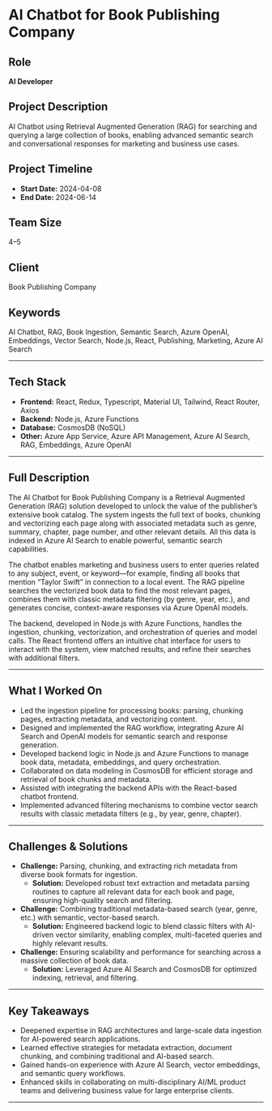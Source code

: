 # AI Chatbot for Book Publishing Company

## Role

**AI Developer**

## Project Description

AI Chatbot using Retrieval Augmented Generation (RAG) for searching and querying a large collection of books, enabling advanced semantic search and conversational responses for marketing and business use cases.

## Project Timeline

- **Start Date:** 2024-04-08
- **End Date:** 2024-06-14

## Team Size

4–5

## Client

Book Publishing Company

## Keywords

AI Chatbot, RAG, Book Ingestion, Semantic Search, Azure OpenAI, Embeddings, Vector Search, Node.js, React, Publishing, Marketing, Azure AI Search

---

## Tech Stack

- **Frontend:** React, Redux, Typescript, Material UI, Tailwind, React Router, Axios
- **Backend:** Node.js, Azure Functions
- **Database:** CosmosDB (NoSQL)
- **Other:** Azure App Service, Azure API Management, Azure AI Search, RAG, Embeddings, Azure OpenAI

---

## Full Description

The AI Chatbot for Book Publishing Company is a Retrieval Augmented Generation (RAG) solution developed to unlock the value of the publisher’s extensive book catalog. The system ingests the full text of books, chunking and vectorizing each page along with associated metadata such as genre, summary, chapter, page number, and other relevant details. All this data is indexed in Azure AI Search to enable powerful, semantic search capabilities.

The chatbot enables marketing and business users to enter queries related to any subject, event, or keyword—for example, finding all books that mention “Taylor Swift” in connection to a local event. The RAG pipeline searches the vectorized book data to find the most relevant pages, combines them with classic metadata filtering (by genre, year, etc.), and generates concise, context-aware responses via Azure OpenAI models.

The backend, developed in Node.js with Azure Functions, handles the ingestion, chunking, vectorization, and orchestration of queries and model calls. The React frontend offers an intuitive chat interface for users to interact with the system, view matched results, and refine their searches with additional filters.

---

## What I Worked On

- Led the ingestion pipeline for processing books: parsing, chunking pages, extracting metadata, and vectorizing content.
- Designed and implemented the RAG workflow, integrating Azure AI Search and OpenAI models for semantic search and response generation.
- Developed backend logic in Node.js and Azure Functions to manage book data, metadata, embeddings, and query orchestration.
- Collaborated on data modeling in CosmosDB for efficient storage and retrieval of book chunks and metadata.
- Assisted with integrating the backend APIs with the React-based chatbot frontend.
- Implemented advanced filtering mechanisms to combine vector search results with classic metadata filters (e.g., by year, genre, chapter).

---

## Challenges & Solutions

- **Challenge:** Parsing, chunking, and extracting rich metadata from diverse book formats for ingestion.
  - **Solution:** Developed robust text extraction and metadata parsing routines to capture all relevant data for each book and page, ensuring high-quality search and filtering.
- **Challenge:** Combining traditional metadata-based search (year, genre, etc.) with semantic, vector-based search.
  - **Solution:** Engineered backend logic to blend classic filters with AI-driven vector similarity, enabling complex, multi-faceted queries and highly relevant results.
- **Challenge:** Ensuring scalability and performance for searching across a massive collection of book data.
  - **Solution:** Leveraged Azure AI Search and CosmosDB for optimized indexing, retrieval, and filtering.

---

## Key Takeaways

- Deepened expertise in RAG architectures and large-scale data ingestion for AI-powered search applications.
- Learned effective strategies for metadata extraction, document chunking, and combining traditional and AI-based search.
- Gained hands-on experience with Azure AI Search, vector embeddings, and semantic query workflows.
- Enhanced skills in collaborating on multi-disciplinary AI/ML product teams and delivering business value for large enterprise clients.

---

